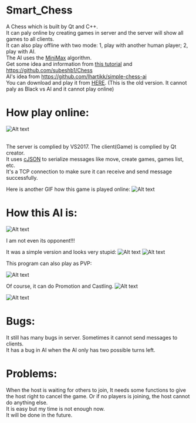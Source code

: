 # Smart_Chess
A Chess which is built by Qt and C++.
</br>It can paly online by creating games in server and the server will show all games to all clients.
</br>It can also play offline with two mode: 1, play with another human player; 2, play with AI.
</br>The AI uses the [MiniMax](https://www.wikiwand.com/en/Minimax) algorithm.
</br>Get some idea and information from [this tutorial](https://www.youtube.com/watch?v=9lqhMLFHj3A&list=PLMgDVIa0Pg8WrI9WmZR09xAbfXyfkqKWy)
and https://github.com/subeshb1/Chess
</br>AI's idea from https://github.com/lhartikk/simple-chess-ai
</br>You can download and play it from [HERE](https://github.com/Jiachenggavin/Smart_Chess/tree/release_files). (This is the old version. It cannot paly as Black vs AI and it cannot play online)

# How play online:
![Alt text](https://github.com/Jiachenggavin/Smart_Chess/raw/master/Screenshots/Online.gif)

</br>The server is complied by VS2017. The client(Game) is complied by Qt creator.
</br>It uses [cJSON](https://github.com/DaveGamble/cJSON) to serialize messages like move, create games, games list, etc.
</br>It's a TCP connection to make sure it can receive and send message successfully.

Here is another GIF how this game is played online:
![Alt text](https://github.com/Jiachenggavin/Smart_Chess/raw/master/Screenshots/Online2.gif)

# How this AI is:

![Alt text](https://github.com/Jiachenggavin/Smart_Chess/raw/master/Screenshots/Lose.gif)

I am not even its opponent!!!

It was a simple version and looks very stupid:
![Alt text](https://github.com/Jiachenggavin/Smart_Chess/raw/master/Screenshots/smallfirst.gif)
![Alt text](https://github.com/Jiachenggavin/Smart_Chess/raw/master/Screenshots/smallend.gif)

This program can also play as PVP:

![Alt text](https://github.com/Jiachenggavin/Smart_Chess/raw/master/Screenshots/PvP.gif)

Of course, it can do Promotion and Castling.
![Alt text](https://github.com/Jiachenggavin/Smart_Chess/raw/master/Screenshots/promotion.gif)

![Alt text](https://github.com/Jiachenggavin/Smart_Chess/raw/master/Screenshots/NewCastling.gif)

# Bugs:
It still has many bugs in server. Sometimes it cannot send messages to clients.
</br>It has a bug in AI when the AI only has two possible turns left.

# Problems:
When the host is waiting for others to join, It needs some functions to give the host right to cancel the game. Or if no players is joining, the host cannot do anything else.
</br>It is easy but my time is not enough now.
</br>It will be done in the future.
